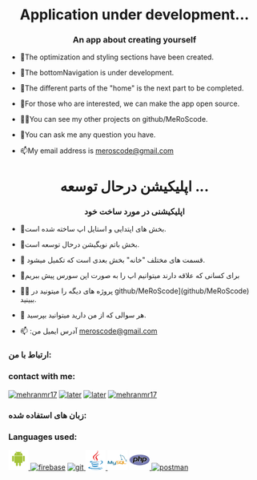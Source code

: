 
<h1 align="center">Application under development...</h1>
<h3 align="center">An app about creating yourself</h3>
<p align="start">

- 🔭The optimization and styling sections have been created.

- 🌱The bottomNavigation is under development.

- 👯The different parts of the "home" is the next part to be completed.

- 🤝For those who are interested, we can make the app open source.

- 👨‍💻You can see my other projects on github/MeRoScode.

- 💬You can ask me any question you have.

- 📫My email address is meroscode@gmail.com
</p>



<h1 align="center">اپلیکیشن درحال توسعه ...</h1>
<h3 align="center">اپلیکیشنی در مورد ساخت خود</h3>
<p align="start">

- 🔭بخش های اپتدایی و استایل اپ ساخته شده است.

- 🌱بخش باتم نویگیشن درحال توسعه است.

- 👯 قسمت های مختلف "خانه" بخش بعدی است که تکمیل میشود.

- 🤝برای کسانی که علاقه دارند میتوانیم اپ را به صورت اپن سورس پیش ببریم

- 👨‍💻 پروژه های دیگه را میتونید در github/MeRoScode](github/MeRoScode) ببینید. 

- 💬 هر سوالی که از من دارید میتوانید بپرسید.

- 📫  :آدرس ایمیل من  meroscode@gmail.com
</p>

<h3 align="left">ارتباط با من:</h3>
<h3 align="left">contact with me:</h3>
<p align="left">
<a href="https://twitter.com/mehranmr17" target="blank"><img align="center" src="https://raw.githubusercontent.com/rahuldkjain/github-profile-readme-generator/master/src/images/icons/Social/twitter.svg" alt="mehranmr17" height="30" width="40" /></a>
<a href="https://linkedin.com/in/later" target="blank"><img align="center" src="https://raw.githubusercontent.com/rahuldkjain/github-profile-readme-generator/master/src/images/icons/Social/linked-in-alt.svg" alt="later" height="30" width="40" /></a>
<a href="https://stackoverflow.com/users/later" target="blank"><img align="center" src="https://raw.githubusercontent.com/rahuldkjain/github-profile-readme-generator/master/src/images/icons/Social/stack-overflow.svg" alt="later" height="30" width="40" /></a>
<a href="https://instagram.com/mehranmr17" target="blank"><img align="center" src="https://raw.githubusercontent.com/rahuldkjain/github-profile-readme-generator/master/src/images/icons/Social/instagram.svg" alt="mehranmr17" height="30" width="40" /></a>
</p>

<h3 align="left">زبان های استفاده شده:</h3>
<h3 align="left">Languages used:</h3>
<p align="left"><a href="https://developer.android.com" target="_blank" rel="noreferrer"> <img src="https://raw.githubusercontent.com/devicons/devicon/master/icons/android/android-original-wordmark.svg" alt="android" width="40" height="40"/> </a><a href="https://firebase.google.com/" target="_blank" rel="noreferrer"> <img src="https://www.vectorlogo.zone/logos/firebase/firebase-icon.svg" alt="firebase" width="40" height="40"/></a> <a href="https://git-scm.com/" target="_blank" rel="noreferrer"> <img src="https://www.vectorlogo.zone/logos/git-scm/git-scm-icon.svg" alt="git" width="40" height="40"/> </a>  <a href="https://www.java.com" target="_blank" rel="noreferrer"> <img src="https://raw.githubusercontent.com/devicons/devicon/master/icons/java/java-original.svg" alt="java" width="40" height="40"/>  </a> <a href="https://www.mysql.com/" target="_blank" rel="noreferrer"> <img src="https://raw.githubusercontent.com/devicons/devicon/master/icons/mysql/mysql-original-wordmark.svg" alt="mysql" width="40" height="40"/></a> <a href="https://www.php.net" target="_blank" rel="noreferrer"> <img src="https://raw.githubusercontent.com/devicons/devicon/master/icons/php/php-original.svg" alt="php" width="40" height="40"/>   </a>  <a href="https://postman.com" target="_blank" rel="noreferrer"> <img src="https://www.vectorlogo.zone/logos/getpostman/getpostman-icon.svg" alt="postman" width="40" height="40"/> </a> </p>
